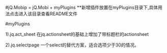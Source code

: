 #jQ.Mobip = jQ.Mobi + myPlugins
**新增插件放置在myPlugins目录下,具体用法点击进入该目录查看README文件

#myPlugins

1).jq.act_sheet 在jq.actionsheet的基础上增加了带标题栏的actionsheet

2).jq.selectpage 一个select的替代方案，适合选项少于30的情况。
